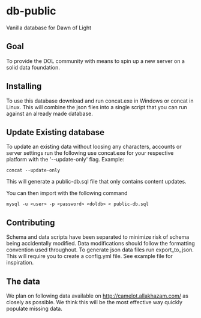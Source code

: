# db-public
Vanilla database for Dawn of Light

## Goal
To provide the DOL community with means to spin up a new server on a solid data foundation.

## Installing
To use this database download and run concat.exe in Windows or concat in Linux. This will combine the json files into a single script that you can run against an already made database.

## Update Existing database
To update an existing data without loosing any characters, accounts or server settings run the following use concat.exe for your respective platform with the '--update-only' flag.
Example:
```
concat --update-only
```

This will generate a public-db.sql file that only contains content updates.

You can then import with the following command

```
mysql -u <user> -p <password> <doldb> < public-db.sql
```

## Contributing
Schema and data scripts have been separated to minimize risk of schema being accidentally modified. Data modifications should follow the formatting convention used throughout. To generate json data files run export_to_json. This will require you to create a config.yml file. See example file for inspiration.

## The data
We plan on following data available on http://camelot.allakhazam.com/ as closely as possible. We think this will be the most effective way quickly populate missing data.
